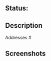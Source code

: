 ## Status:

<!--
:rocket: Ready
:construction: In development
:no_entry_sign: Do not merge
-->

## Description

<!--
A few sentences describing the overall goals of the pull request's commits. If applicable, link the PR to the corresponding issue below by filling out the number.
-->

Addresses #<number>

## Screenshots

<!--
Mac OS Screenshots: ctrl + shift + cmd + 3 (entire screen) or 4 (selection of screen), then paste in editor
Mac OS GIFs: Try using Kap
Linux/Windows: Ctrl + Alt + PrintScreen (of a window) or Ctrl + Shift + PrintScreen (selection of screen), then paste in editor
-->
